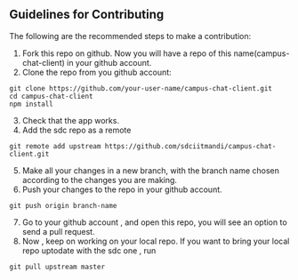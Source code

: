 ## Guidelines for Contributing

The following are the recommended steps to make a contribution:
1. Fork this repo on github. Now you will have a repo of this name(campus-chat-client) in your github account.
2. Clone the repo from you github account:
```shell
git clone https://github.com/your-user-name/campus-chat-client.git
cd campus-chat-client
npm install
```
3. Check that the app works.
4. Add the sdc repo as a remote
```shell
git remote add upstream https://github.com/sdciitmandi/campus-chat-client.git
```
5. Make all your changes in a new branch, with the branch name chosen according to the changes you are making.
6. Push your changes to the repo in your github account.
```shell
git push origin branch-name
```
7. Go to your github account , and open this repo, you will see an option to send a pull request.
8. Now , keep on working on your local repo. If you want to bring your local repo uptodate with the sdc one , run
```shell
git pull upstream master
```
